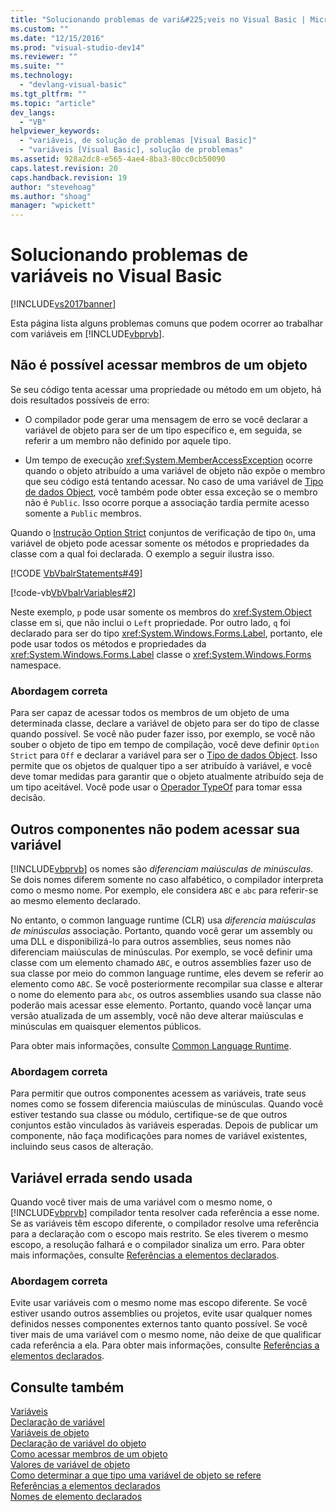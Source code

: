 ```yaml
---
title: "Solucionando problemas de vari&#225;veis no Visual Basic | Microsoft Docs"
ms.custom: ""
ms.date: "12/15/2016"
ms.prod: "visual-studio-dev14"
ms.reviewer: ""
ms.suite: ""
ms.technology: 
  - "devlang-visual-basic"
ms.tgt_pltfrm: ""
ms.topic: "article"
dev_langs: 
  - "VB"
helpviewer_keywords: 
  - "variáveis, de solução de problemas [Visual Basic]"
  - "variáveis [Visual Basic], solução de problemas"
ms.assetid: 928a2dc8-e565-4ae4-8ba3-80cc0cb50090
caps.latest.revision: 20
caps.handback.revision: 19
author: "stevehoag"
ms.author: "shoag"
manager: "wpickett"
---
```

# Solucionando problemas de vari&#225;veis no Visual Basic
[!INCLUDE[vs2017banner](../../../../csharp/includes/vs2017banner.md)]

Esta página lista alguns problemas comuns que podem ocorrer ao trabalhar com variáveis em [!INCLUDE[vbprvb](../../../../csharp/programming-guide/concepts/linq/includes/vbprvb_md.md)].  
  
## Não é possível acessar membros de um objeto  
 Se seu código tenta acessar uma propriedade ou método em um objeto, há dois resultados possíveis de erro:  
  
-   O compilador pode gerar uma mensagem de erro se você declarar a variável de objeto para ser de um tipo específico e, em seguida, se referir a um membro não definido por aquele tipo.  
  
-   Um tempo de execução <xref:System.MemberAccessException> ocorre quando o objeto atribuído a uma variável de objeto não expõe o membro que seu código está tentando acessar. No caso de uma variável de [Tipo de dados Object](../../../../visual-basic/language-reference/data-types/object-data-type.md), você também pode obter essa exceção se o membro não é `Public`. Isso ocorre porque a associação tardia permite acesso somente a `Public` membros.  
  
 Quando o [Instrução Option Strict](../../../../visual-basic/language-reference/statements/option-strict-statement.md) conjuntos de verificação de tipo `On`, uma variável de objeto pode acessar somente os métodos e propriedades da classe com a qual foi declarada. O exemplo a seguir ilustra isso.  
  
 [!CODE [VbVbalrStatements#49](../CodeSnippet/VS_Snippets_VBCSharp/VbVbalrStatements#49)]  
  
 [!code-vb[VbVbalrVariables#2](../../../../visual-basic/programming-guide/language-features/variables/codesnippet/VisualBasic/troubleshooting-variables_2.vb)]  
  
 Neste exemplo, `p` pode usar somente os membros do <xref:System.Object> classe em si, que não inclui o `Left` propriedade. Por outro lado, `q` foi declarado para ser do tipo <xref:System.Windows.Forms.Label>, portanto, ele pode usar todos os métodos e propriedades da <xref:System.Windows.Forms.Label> classe o <xref:System.Windows.Forms> namespace.  
  
### Abordagem correta  
 Para ser capaz de acessar todos os membros de um objeto de uma determinada classe, declare a variável de objeto para ser do tipo de classe quando possível. Se você não puder fazer isso, por exemplo, se você não souber o objeto de tipo em tempo de compilação, você deve definir `Option Strict` para `Off` e declarar a variável para ser o [Tipo de dados Object](../../../../visual-basic/language-reference/data-types/object-data-type.md). Isso permite que os objetos de qualquer tipo a ser atribuído à variável, e você deve tomar medidas para garantir que o objeto atualmente atribuído seja de um tipo aceitável. Você pode usar o [Operador TypeOf](../../../../visual-basic/language-reference/operators/typeof-operator.md) para tomar essa decisão.  
  
## Outros componentes não podem acessar sua variável  
 [!INCLUDE[vbprvb](../../../../csharp/programming-guide/concepts/linq/includes/vbprvb_md.md)] os nomes são *diferenciam maiúsculas de minúsculas*. Se dois nomes diferem somente no caso alfabético, o compilador interpreta como o mesmo nome. Por exemplo, ele considera `ABC` e `abc` para referir\-se ao mesmo elemento declarado.  
  
 No entanto, o common language runtime \(CLR\) usa *diferencia maiúsculas de minúsculas* associação. Portanto, quando você gerar um assembly ou uma DLL e disponibilizá\-lo para outros assemblies, seus nomes não diferenciam maiúsculas de minúsculas. Por exemplo, se você definir uma classe com um elemento chamado `ABC`, e outros assemblies fazer uso de sua classe por meio do common language runtime, eles devem se referir ao elemento como `ABC`. Se você posteriormente recompilar sua classe e alterar o nome do elemento para `abc`, os outros assemblies usando sua classe não poderão mais acessar esse elemento. Portanto, quando você lançar uma versão atualizada de um assembly, você não deve alterar maiúsculas e minúsculas em quaisquer elementos públicos.  
  
 Para obter mais informações, consulte [Common Language Runtime](../Topic/Common%20Language%20Runtime%20\(CLR\).md).  
  
### Abordagem correta  
 Para permitir que outros componentes acessem as variáveis, trate seus nomes como se fossem diferencia maiúsculas de minúsculas. Quando você estiver testando sua classe ou módulo, certifique\-se de que outros conjuntos estão vinculados às variáveis esperadas. Depois de publicar um componente, não faça modificações para nomes de variável existentes, incluindo seus casos de alteração.  
  
## Variável errada sendo usada  
 Quando você tiver mais de uma variável com o mesmo nome, o [!INCLUDE[vbprvb](../../../../csharp/programming-guide/concepts/linq/includes/vbprvb_md.md)] compilador tenta resolver cada referência a esse nome. Se as variáveis têm escopo diferente, o compilador resolve uma referência para a declaração com o escopo mais restrito. Se eles tiverem o mesmo escopo, a resolução falhará e o compilador sinaliza um erro. Para obter mais informações, consulte [Referências a elementos declarados](../../../../visual-basic/programming-guide/language-features/declared-elements/references-to-declared-elements.md).  
  
### Abordagem correta  
 Evite usar variáveis com o mesmo nome mas escopo diferente. Se você estiver usando outros assemblies ou projetos, evite usar qualquer nomes definidos nesses componentes externos tanto quanto possível. Se você tiver mais de uma variável com o mesmo nome, não deixe de que qualificar cada referência a ela. Para obter mais informações, consulte [Referências a elementos declarados](../../../../visual-basic/programming-guide/language-features/declared-elements/references-to-declared-elements.md).  
  
## Consulte também  
 [Variáveis](../../../../visual-basic/reference/command-line-compiler/index.md)   
 [Declaração de variável](../../../../visual-basic/programming-guide/language-features/variables/variable-declaration.md)   
 [Variáveis de objeto](../../../../visual-basic/programming-guide/language-features/variables/object-variables.md)   
 [Declaração de variável do objeto](../../../../visual-basic/programming-guide/language-features/variables/object-variable-declaration.md)   
 [Como acessar membros de um objeto](../../../../visual-basic/programming-guide/language-features/variables/how-to-access-members-of-an-object.md)   
 [Valores de variável de objeto](../../../../visual-basic/programming-guide/language-features/variables/object-variable-values.md)   
 [Como determinar a que tipo uma variável de objeto se refere](../../../../visual-basic/programming-guide/language-features/variables/how-to-determine-what-type-an-object-variable-refers-to.md)   
 [Referências a elementos declarados](../../../../visual-basic/programming-guide/language-features/declared-elements/references-to-declared-elements.md)   
 [Nomes de elemento declarados](../../../../visual-basic/programming-guide/language-features/declared-elements/declared-element-names.md)